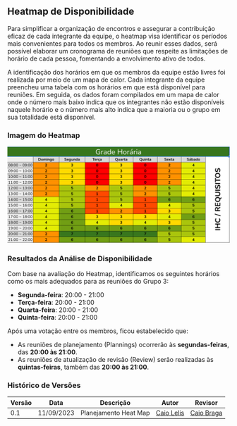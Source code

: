 
## Heatmap de Disponibilidade

Para simplificar a organização de encontros e assegurar a contribuição eficaz de cada integrante da equipe, o heatmap visa identificar os períodos mais convenientes para todos os membros. Ao reunir esses dados, será possível elaborar um cronograma de reuniões que respeite as limitações de horário de cada pessoa, fomentando a envolvimento ativo de todos.

A identificação dos horários em que os membros da equipe estão livres foi realizada por meio de um mapa de calor. Cada integrante da equipe preencheu uma tabela com os horários em que está disponível para reuniões. Em seguida, os dados foram compilados em um mapa de calor onde o número mais baixo indica que os integrantes não estão disponíveis naquele horário e o número mais alto indica que a maioria ou o grupo em sua totalidade está disponível.

### **Imagem do Heatmap**

![Heatmap de Disponibilidade](img/heatMap.png)



### **Resultados da Análise de Disponibilidade**

Com base na avaliação do Heatmap, identificamos os seguintes horários como os mais adequados para as reuniões do Grupo 3:

- **Segunda-feira**: 20:00 - 21:00
- **Terça-feira**: 20:00 - 21:00
- **Quarta-feira**: 20:00 - 21:00
- **Quinta-feira**: 20:00 - 21:00

Após uma votação entre os membros, ficou estabelecido que:

- As reuniões de planejamento (Plannings) ocorrerão às **segundas-feiras**, das **20:00 às 21:00**.
- As reuniões de atualização de revisão (Review) serão realizadas às **quintas-feiras**, também das **20:00 às 21:00**.

### **Histórico de Versões**

| Versão | Data       | Descrição            | Autor | Revisor |
|--------|------------|----------------------|-----------------------------------|--------------------------------------|
| 0.1    | 11/09/2023 | Planejamento Heat Map       | [Caio Lelis](https://github.com/caio-lelis) | [Caio Braga](https://github.com/caioalvesbraga) |
   
